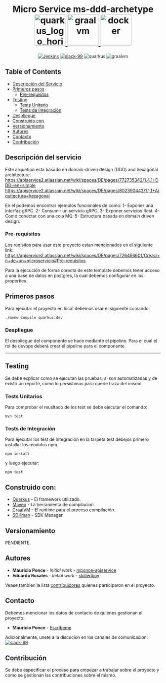 <h1 align="center">
    <br>
	Micro Service ms-ddd-archetype
	<br>
  <a href="https://quarkus.io/"><img src="https://design.jboss.org/quarkus/logo/final/PNG/quarkus_logo_horizontal_rgb_1280px_default.png" alt="quarkus_logo_horizontal_rgb_1280px_default" width="100">
  </a>
  <a href="https://www.graalvm.org/"><img src="https://www.graalvm.org/resources/img/home/logo-coloured.svg" alt="graalvm" width="100">
  </a>
  <a href="https://www.docker.com/"><img src="https://upload.wikimedia.org/wikipedia/commons/thumb/4/4e/Docker_%28container_engine%29_logo.svg/1024px-Docker_%28container_engine%29_logo.svg.png" alt="docker" width="100">
  </a>
</h1>

<p align="center">
	<a href=""><img src="https://img.shields.io/badge/build-check status-green?logo=jenkins&logoColor=white&style=plastic" alt="Jenkins"></a>
  	<a href="https://apiservicechile.slack.com/ssb/redirect?entry_point=get_started"><img src="https://img.shields.io/badge/Slack-Join our channel-purple?logo=slack&style=plastic" alt="slack-99"></a>
  	<a><img src="https://img.shields.io/badge/Quarkus-v1.3.2-blue?logo=quarkus&style=plastic" alt="quarkus"></a>
  	<a><img src="https://img.shields.io/badge/GraalVM-20.3-orange?logo=java&style=plastic" alt="graalvm"></a>
</p>


## Table of Contents
- [Descripción del Servicio](#Descripción-del-servicio)
- [Primeros pasos](#Primeros-pasos)
    - [Pre-requisitos](#Pre-requisitos)
- [Testing](#Testing)
    - [Tests Unitario](#Tests-Unitario)
    - [Tests de Integración](#Tests-de-Integración)
- [Despliegue](#Despliegue)
- [Construido con](#Construido-con:)
- [Versionamiento](#Versionamiento)
- [Autores](#Autores)
- [Contacto](#Contacto)
- [Contribución](#Contribución)

## Descripción del servicio

Este arquetipo esta basado en domain-driven design (DDD) and hexagonal architecture.
https://apiservice2.atlassian.net/wiki/spaces/DE/pages/772735342/1.4.1+DDD+en+simple
https://apiservice2.atlassian.net/wiki/spaces/DE/pages/802390443/1.1.1+Arquitectura+hexagonal

En el podemos encontrar ejemplos funcionales de como:
1- Exponer una interfaz gRPC.
2- Consumir un servicio gRPC.
3- Exponer servicios Rest.
4- Como conectar con una cola MQ.
5- Estructura basada en domain driven design.

### Pre-requisitos

Los reqisitos para usar este proyecto estan mencionados en el siguiente link:
https://apiservice2.atlassian.net/wiki/spaces/DE/pages/726466601/Creaci+n+de+un+microservicio#Pre-requisitos

Para la ejecución de forma corecta de este template debemos tener acceso a una base de datos en postgres, la cual debemos configurar en los properties.

## Primeros pasos
Para ejecutar el proyecto en local debemos usar el siguiente comando:
```
./mvnw compile quarkus:dev
```

### Despliegue

El despliegue del componente se hace mediante el pipeline. Para el cual el rol de devops deberá crear el pipeline para el componente.

---

## Testing

Se debe explicar como se ejecutan las pruebas, si son automatizadas y de existir un reporte, como lo persistimos para quede traza del mismo.


### Tests Unitarios

Para comprobar el reusltado de los test se debe ejecutar el comando:

```
mvn test
```

### Tests de Integración

Para ejecutar los test de integración en la tarpeta test debejos primero installar los modulos npm.

```
npm install
```
y luego ejecutar:
```
npm test
```


## Construido con:
* [Quarkus](https://github.com/quarkusio/quarkus) - El framework utilizado.
* [Maven](https://maven.apache.org/) - La herramienta de compilacion.
* [GraalVM](https://www.graalvm.org/) - El runtime para el proceso compilación.
* [SDKman](https://sdkman.io/) - SDK Manager

## Versionamiento

PENDIENTE.

## Autores

* **Mauricio Ponce** - *Initial work* - [mponce-apiservice](https://github.com/mponce-apiservice)
* **Eduardo Rosales** - *Initial work* - [skilledboy](https://github.com/skilledboy)

Vease tambien la lista [contribuidores](https://github.com/skilledboy/tarjeta-credito) quienes participaron en el proyecto.


## Contacto

Debemos mencionar los datos de contacto de quienes gestionan el proyecto:

* **Mauricio Ponce** - [Escríbeme](mponce@apiservice.cl)

Adicionalmente, unete a la discucion en los canales de comunicacion:   <a href="https://apiservicechile.slack.com/ssb/redirect?entry_point=get_started"><img src="https://img.shields.io/badge/Slack-Join our channel-purple?logo=slack&style=plastic" alt="slack-99"></a>

## Contribución

Se debe especificar el proceso para empezar a trabajar sobre el proyecto y como se gestionan las contribuciones sobre el mismo.

